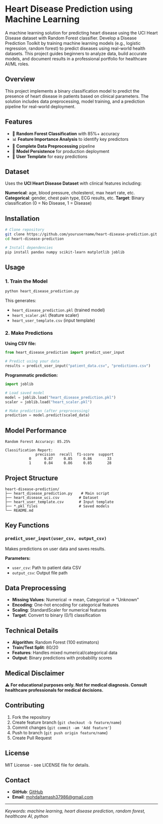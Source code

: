# Heart Disease Prediction using Machine Learning

A machine learning solution for predicting heart disease using the UCI Heart Disease dataset with Random Forest classifier.
Develop a Disease Prediction Toolkit by training machine learning models (e.g., logistic
regression, random forest) to predict diseases using real-world health datasets. This
project guides beginners to analyze data, build accurate models, and document results
in a professional portfolio for healthcare AI/ML roles.

## Overview

This project implements a binary classification model to predict the presence of heart disease in patients based on clinical parameters. The solution includes data preprocessing, model training, and a prediction pipeline for real-world deployment.

## Features

- 🏥 **Random Forest Classification** with 85%+ accuracy
- 📊 **Feature Importance Analysis** to identify key predictors
- 🔧 **Complete Data Preprocessing** pipeline
- 💾 **Model Persistence** for production deployment
- 📝 **User Template** for easy predictions

## Dataset

Uses the **UCI Heart Disease Dataset** with clinical features including:

**Numerical**: age, blood pressure, cholesterol, max heart rate, etc.
**Categorical**: gender, chest pain type, ECG results, etc.
**Target**: Binary classification (0 = No Disease, 1 = Disease)

## Installation

```bash
# Clone repository
git clone https://github.com/yourusername/heart-disease-prediction.git
cd heart-disease-prediction

# Install dependencies
pip install pandas numpy scikit-learn matplotlib joblib
```

## Usage

### 1. Train the Model
```bash
python heart_disease_prediction.py
```

This generates:
- `heart_disease_prediction.pkl` (trained model)
- `heart_scaler.pkl` (feature scaler)
- `heart_user_template.csv` (input template)

### 2. Make Predictions

**Using CSV file:**
```python
from heart_disease_prediction import predict_user_input

# Predict using your data
results = predict_user_input("patient_data.csv", "predictions.csv")
```

**Programmatic prediction:**
```python
import joblib

# Load saved model
model = joblib.load("heart_disease_prediction.pkl")
scaler = joblib.load("heart_scaler.pkl")

# Make prediction (after preprocessing)
prediction = model.predict(scaled_data)
```

## Model Performance

```
Random Forest Accuracy: 85.25%

Classification Report:
              precision  recall  f1-score  support
           0      0.87     0.85     0.86       33
           1      0.84     0.86     0.85       28
```

## Project Structure

```
heart-disease-prediction/
├── heart_disease_prediction.py    # Main script
├── heart_disease_uci.csv         # Dataset
├── heart_user_template.csv       # Input template
├── *.pkl files                   # Saved models
└── README.md
```

## Key Functions

### `predict_user_input(user_csv, output_csv)`
Makes predictions on user data and saves results.

**Parameters:**
- `user_csv`: Path to patient data CSV
- `output_csv`: Output file path

## Data Preprocessing

- **Missing Values**: Numerical → mean, Categorical → "Unknown"
- **Encoding**: One-hot encoding for categorical features  
- **Scaling**: StandardScaler for numerical features
- **Target**: Convert to binary (0/1) classification

## Technical Details

- **Algorithm**: Random Forest (100 estimators)
- **Train/Test Split**: 80/20
- **Features**: Handles mixed numerical/categorical data
- **Output**: Binary predictions with probability scores

## Medical Disclaimer

⚠️ **For educational purposes only. Not for medical diagnosis. Consult healthcare professionals for medical decisions.**

## Contributing

1. Fork the repository
2. Create feature branch (`git checkout -b feature/name`)
3. Commit changes (`git commit -am 'Add feature'`)
4. Push to branch (`git push origin feature/name`)
5. Create Pull Request

## License

MIT License - see LICENSE file for details.

## Contact

- **GitHub**: [GitHub](https://github.com/altamash8986)
- **Email**: mohdaltamash37986@gmail.com

---
*Keywords: machine learning, heart disease prediction, random forest, healthcare AI, python*
